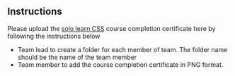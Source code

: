 ## Instructions

Please upload the [solo learn CSS](https://www.sololearn.com/Course/CSS/) course completion certificate here by following the instructions below

*  Team lead to create a folder for each member of team. The folder name should be the name of the team member
* Team member to add the course completion certificate in PNG format.




